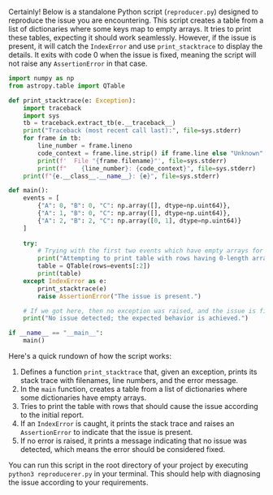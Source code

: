 Certainly! Below is a standalone Python script (`reproducer.py`) designed to reproduce the issue you are encountering. This script creates a table from a list of dictionaries where some keys map to empty arrays. It tries to print these tables, expecting it should work seamlessly. However, if the issue is present, it will catch the `IndexError` and use `print_stacktrace` to display the details. It exits with code 0 when the issue is fixed, meaning the script will not raise any `AssertionError` in that case.

```python
import numpy as np
from astropy.table import QTable

def print_stacktrace(e: Exception):
    import traceback
    import sys
    tb = traceback.extract_tb(e.__traceback__)
    print("Traceback (most recent call last):", file=sys.stderr)
    for frame in tb:
        line_number = frame.lineno
        code_context = frame.line.strip() if frame.line else "Unknown"
        print(f'  File "{frame.filename}"', file=sys.stderr)
        print(f"    {line_number}: {code_context}", file=sys.stderr)
    print(f"{e.__class__.__name__}: {e}", file=sys.stderr)

def main():
    events = [
        {"A": 0, "B": 0, "C": np.array([], dtype=np.uint64)},
        {"A": 1, "B": 0, "C": np.array([], dtype=np.uint64)},
        {"A": 2, "B": 2, "C": np.array([0, 1], dtype=np.uint64)}
    ]
    
    try:
        # Trying with the first two events which have empty arrays for "C"
        print("Attempting to print table with rows having 0-length array cells...")
        table = QTable(rows=events[:2])
        print(table)
    except IndexError as e:
        print_stacktrace(e)
        raise AssertionError("The issue is present.")

    # If we got here, then no exception was raised, and the issue is fixed
    print("No issue detected; the expected behavior is achieved.")

if __name__ == "__main__":
    main()
```

Here's a quick rundown of how the script works:

1. Defines a function `print_stacktrace` that, given an exception, prints its stack trace with filenames, line numbers, and the error message.
2. In the `main` function, creates a table from a list of dictionaries where some dictionaries have empty arrays.
3. Tries to print the table with rows that should cause the issue according to the initial report.
4. If an `IndexError` is caught, it prints the stack trace and raises an `AssertionError` to indicate that the issue is present.
5. If no error is raised, it prints a message indicating that no issue was detected, which means the error should be considered fixed.

You can run this script in the root directory of your project by executing `python3 reproducerer.py` in your terminal. This should help with diagnosing the issue according to your requirements.